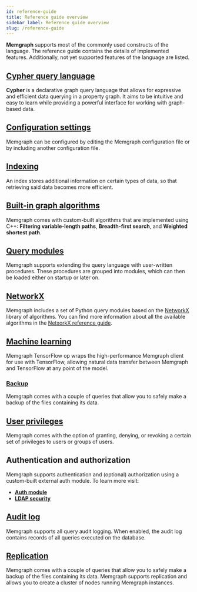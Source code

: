 ```yaml
---
id: reference-guide
title: Reference guide overview
sidebar_label: Reference guide overview
slug: /reference-guide
---
```


**Memgraph** supports most of the commonly used constructs of the language. The
reference guide contains the details of implemented features. Additionally,
not yet supported features of the language are listed.

## [Cypher query language](https://memgraph.com/docs/cypher-manual)

**Cypher** is a declarative graph query language that allows for expressive and efficient data querying in a property graph. It aims to be intuitive and easy to learn while
providing a powerful interface for working with graph-based data. 

## [Configuration settings](./configuration.md)

Memgraph can be configured by editing the Memgraph configuration file or by including another configuration file. 

## [Indexing](./indexing.md)

An index stores additional information on certain types of data, so that retrieving said data becomes more efficient.

## [Built-in graph algorithms](./graph-algorithms.md)

Memgraph comes with custom-built algorithms that are implemented using C++: **Filtering variable-length paths**, **Breadth-first search**, and **Weighted shortest path**.

## [Query modules](/reference-guide/query-modules/query-modules.md)

Memgraph supports extending the query language with user-written procedures. 
These procedures are grouped into modules, which can then be loaded either on startup or later on.

## [NetworkX](/reference-guide/networkx/networkx.md)

Memgraph includes a set of Python query modules based on the [NetworkX](https://networkx.github.io/) library of algorithms.
You can find more information about all the available algorithms in the [NetxorkX reference guide](/reference-guide/networkx/networkx.md).

## [Machine learning](./tensorflow.md)

Memgraph TensorFlow op wraps the high-performance Memgraph client for use with TensorFlow, 
allowing natural data transfer between Memgraph and TensorFlow at any point of the model.

### [Backup](./backup.md)

Memgraph comes with a couple of queries that allow you to safely make a backup of the files containing its data.

## [User privileges](./security.md)

Memgraph comes with the option of granting, denying, or revoking a certain set of privileges to users or groups of users.

## Authentication and authorization

Memgraph supports authentication and (optional) authorization using a custom-built external auth module.
To learn more visit:
* **[Auth module](./auth-module.md)**
* **[LDAP security](./ldap-security.md)**

## [Audit log](./audit-log.md)

Memgraph supports all query audit logging. When enabled, the audit log contains records of all queries executed on the database.

## [Replication](./replication.md)


Memgraph comes with a couple of queries that allow you to safely make a backup of the files containing its data. 
Memgraph supports replication and allows you to create a cluster of nodes running Memgraph instances. 
